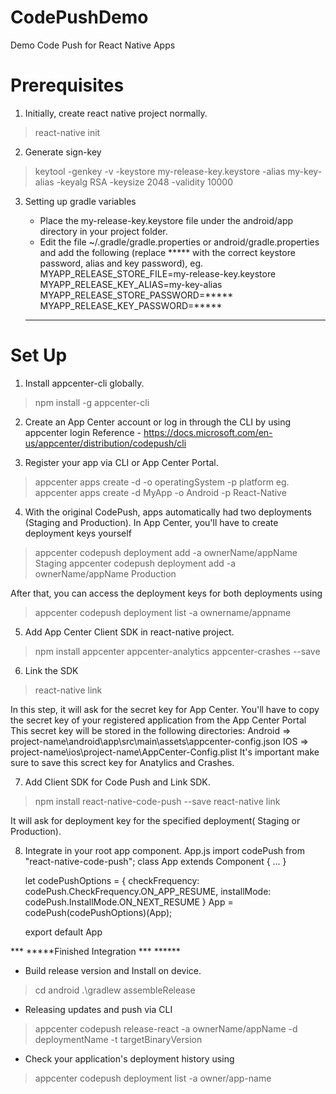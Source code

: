 # CodePushDemo
Demo Code Push for React Native Apps

# Prerequisites
1. Initially, create react native project normally.
> react-native init <app-name>

2. Generate sign-key 
> keytool -genkey -v -keystore my-release-key.keystore -alias my-key-alias -keyalg RSA -keysize 2048 -validity 10000

3. Setting up gradle variables
   - Place the my-release-key.keystore file under the android/app directory in your project folder.
   - Edit the file ~/.gradle/gradle.properties or android/gradle.properties and add the following (replace ***** with the correct keystore password, alias and key password),
   eg.   
      MYAPP_RELEASE_STORE_FILE=my-release-key.keystore
      MYAPP_RELEASE_KEY_ALIAS=my-key-alias
      MYAPP_RELEASE_STORE_PASSWORD=*****
      MYAPP_RELEASE_KEY_PASSWORD=*****

   ---------------------------
   
# Set Up
1. Install appcenter-cli globally.
> npm install -g appcenter-cli

2. Create an App Center account or log in through the CLI by using appcenter login
Reference - https://docs.microsoft.com/en-us/appcenter/distribution/codepush/cli

3. Register your app via CLI or App Center Portal.
> appcenter apps create -d <appDisplayName> -o operatingSystem  -p platform
eg. appcenter apps create -d MyApp -o Android -p React-Native

4. With the original CodePush, apps automatically had two deployments (Staging and Production).
   In App Center, you'll have to create deployment keys yourself
> appcenter codepush deployment add -a ownerName/appName Staging
> appcenter codepush deployment add -a ownerName/appName Production

   After that, you can access the deployment keys for both deployments using  
> appcenter codepush deployment list -a ownername/appname

5. Add App Center Client SDK in react-native project.
> npm install appcenter appcenter-analytics appcenter-crashes --save

6. Link the SDK
> react-native link

  In this step, it will ask for the secret key for App Center. You'll have to copy the secret key of your registered application from the App Center Portal
  This secret key will be stored in the following directories: 
  Android => project-name\android\app\src\main\assets\appcenter-config.json
  IOS     => project-name\ios\project-name\AppCenter-Config.plist
  It's important make sure to save this screct key for Anatylics and Crashes.
  
7. Add Client SDK for Code Push and Link SDK.
> npm install react-native-code-push --save
> react-native link
  
  It will ask for deployment key for the specified deployment( Staging or Production).

  
8. Integrate in your root app component.
   App.js
      import codePush from "react-native-code-push";
      class App extends Component {
        ...
      }

      let codePushOptions = { 
        checkFrequency: codePush.CheckFrequency.ON_APP_RESUME, 
        installMode: codePush.InstallMode.ON_NEXT_RESUME 
      }
      App = codePush(codePushOptions)(App);

      export default App

*** *****Finished Integration *** ******
 
- Build release version and Install on device.
> cd android
> .\gradlew assembleRelease 

- Releasing updates and push via CLI
> appcenter codepush release-react -a ownerName/appName -d deploymentName -t targetBinaryVersion

- Check your application's deployment history using 
> appcenter codepush deployment list -a owner/app-name

